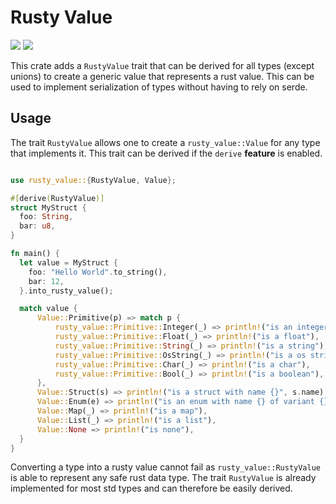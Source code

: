 # Rusty Value
[![](https://img.shields.io/crates/v/rusty-value?style=for-the-badge)](https://crates.io/crates/rusty-value)
[![](https://img.shields.io/docsrs/rusty-value/latest?style=for-the-badge)](https://docs.rs/rusty-value/)

This crate adds a `RustyValue` trait that can be derived for all types (except unions)
to create a generic value that represents a rust value.
This can be used to implement serialization of types without having to rely on serde.

## Usage

The trait `RustyValue` allows one to create a `rusty_value::Value` for any
type that implements it. This trait can be derived if the `derive` **feature** is enabled.

```rust

use rusty_value::{RustyValue, Value};

#[derive(RustyValue)]
struct MyStruct {
  foo: String,
  bar: u8,
}

fn main() {
  let value = MyStruct {
    foo: "Hello World".to_string(),
    bar: 12,
  }.into_rusty_value();

  match value {
      Value::Primitive(p) => match p {
          rusty_value::Primitive::Integer(_) => println!("is an integer"),
          rusty_value::Primitive::Float(_) => println!("is a float"),
          rusty_value::Primitive::String(_) => println!("is a string"),
          rusty_value::Primitive::OsString(_) => println!("is a os string"),
          rusty_value::Primitive::Char(_) => println!("is a char"),
          rusty_value::Primitive::Bool(_) => println!("is a boolean"),
      },
      Value::Struct(s) => println!("is a struct with name {}", s.name),
      Value::Enum(e) => println!("is an enum with name {} of variant {}", e.name, e.variant),
      Value::Map(_) => println!("is a map"),
      Value::List(_) => println!("is a list"),
      Value::None => println!("is none"),
  }
}
```

Converting a type into a rusty value cannot fail as `rusty_value::RustyValue` is
able to represent any safe rust data type. The trait `RustyValue` is already implemented for
most std types and can therefore be easily derived.
